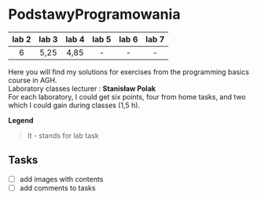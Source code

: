 # PodstawyProgramowania
lab 2 | lab 3| lab 4 | lab 5 | lab 6 | lab 7
:----:| :---:| :----:|:-----:|:-----:|:----:
6     | 5,25 | 4,85  | -     | -      | - 



Here you will find my solutions for exercises from the programming basics course in AGH. \
Laboratory classes lecturer : **Stanisław Polak** \
For each laboratory, I could get six points, four from home tasks, and two which I could gain during classes (1,5 h).

__Legend__
> lt - stands for lab task

## Tasks 
 - [ ] add images with contents
 - [ ] add comments to tasks
